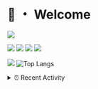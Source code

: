 # 👋 ・ Welcome
![](https://komarev.com/ghpvc/?username=Lorenzo0111)

![](https://img.shields.io/badge/Java-ED8B00?style=for-the-badge&logo=java&logoColor=white)
![](https://img.shields.io/badge/JavaScript-323330?style=for-the-badge&logo=javascript&logoColor=F7DF1E)
![](https://img.shields.io/badge/Node.js-339933?style=for-the-badge&logo=nodedotjs&logoColor=white)
![](https://img.shields.io/badge/React-20232A?style=for-the-badge&logo=react&logoColor=61DAFB)

[![](https://github-readme-stats.vercel.app/api?username=Lorenzo0111&show_icons=true&count_private=true)](https://github.com/Lorenzo0111)
![Top Langs](https://github-readme-stats.vercel.app/api/top-langs/?username=Lorenzo0111&layout=compact)

<details>
<summary>⏰ Recent Activity</summary>

<!--RECENT_ACTIVITY:start-->
1. ![repoCreated] Created new repository [Lorenzo0111/PluginsDatabase](https://github.com/Lorenzo0111/PluginsDatabase)
2. ![issueClosed] **Issue closed:** [ZombieStriker/QualityArmory#238](https://github.com/ZombieStriker/QualityArmory/issues/238)
3. ![comment] **Commented:** [ZombieStriker/QualityArmory#238](https://github.com/ZombieStriker/QualityArmory/issues/238#issuecomment-1003944996)
4. ![comment] **Commented:** [ItzSomebody/radon#102](https://github.com/ItzSomebody/radon/issues/102#issuecomment-1003756152)
5. ![prMerged] **Pull request merged:** [Lorenzo0111/RocketJoin#52](https://github.com/Lorenzo0111/RocketJoin/pull/52)
6. ![comment] **Commented:** [ItzSomebody/radon#102](https://github.com/ItzSomebody/radon/issues/102#issuecomment-1003681810)
7. ![issueOpened] **Issue opened:** [ItzSomebody/radon#102](https://github.com/ItzSomebody/radon/issues/102)
8. ![comment] **Commented:** [ZombieStriker/QualityArmory#229](https://github.com/ZombieStriker/QualityArmory/issues/229#issuecomment-1003527473)
9. ![prMerged] **Pull request merged:** [ZombieStriker/QualityArmory#236](https://github.com/ZombieStriker/QualityArmory/pull/236)
10. ![issueClosed] **Issue closed:** [ZombieStriker/QualityArmory#237](https://github.com/ZombieStriker/QualityArmory/issues/237)
<!--RECENT_ACTIVITY:end-->


<!--RECENT_ACTIVITY:last_update-->
Last Updated: Tuesday, January 4th, 2022, 12:19:08 PM
<!--RECENT_ACTIVITY:last_update_end-->
</details>

[issueOpened]: https://cdn.jsdelivr.net/gh/Readme-Workflows/Readme-Icons@main/icons/octicons/IssueOpenedOld.svg
[issueClosed]: https://cdn.jsdelivr.net/gh/Readme-Workflows/Readme-Icons@main/icons/octicons/IssueClosedOld.svg

[prOpened]: https://cdn.jsdelivr.net/gh/Readme-Workflows/Readme-Icons@main/icons/octicons/PullRequestOpened.svg
[prClosed]: https://cdn.jsdelivr.net/gh/Readme-Workflows/Readme-Icons@main/icons/octicons/PullRequestClosed.svg
[prMerged]: https://cdn.jsdelivr.net/gh/Readme-Workflows/Readme-Icons@main/icons/octicons/PullRequestMerged.svg

[comment]: https://cdn.jsdelivr.net/gh/Readme-Workflows/Readme-Icons@main/icons/octicons/Comment.svg

[changesRequested]: https://cdn.jsdelivr.net/gh/Readme-Workflows/Readme-Icons@main/icons/octicons/RequestedChanges.svg
[approved]: https://cdn.jsdelivr.net/gh/Readme-Workflows/Readme-Icons@main/icons/octicons/ApprovedChanges.svg

[repoCreated]: https://cdn.jsdelivr.net/gh/Readme-Workflows/Readme-Icons@main/icons/octicons/Repository.svg
[release]: https://cdn.jsdelivr.net/gh/Readme-Workflows/Readme-Icons@main/icons/octicons/Release.svg
[star]: https://cdn.jsdelivr.net/gh/Readme-Workflows/Readme-Icons@main/icons/octicons/StarredRepository.svg
[wiki]: https://cdn.jsdelivr.net/gh/Readme-Workflows/Readme-Icons@main/icons/octicons/Wiki.svg
[fork]: https://cdn.jsdelivr.net/gh/Readme-Workflows/Readme-Icons@main/icons/octicons/ForkedRepository.svg
[people]: https://cdn.jsdelivr.net/gh/Readme-Workflows/Readme-Icons@main/icons/octicons/People.svg
